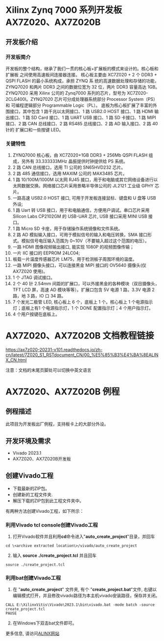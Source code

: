 # Xilinx Zynq 7000 系列开发板AX7Z020、AX7Z020B  
## 开发板介绍
### 开发板简介
开发板的整个结构，继承了我们一贯的核心板+扩展板的模式来设计的。核心板和扩展板
之间使用高速板间连接器连接。
核心板主要由 XC7Z020 + 2 个 DDR3 + QSPI FLASH 的最小系统构成，承担 ZYNQ 系
统的高速数据处理和存储的功能， ZYNQ7020 和两片 DDR3 之间的数据位宽为 32 位，两片
DDR3 容量高达 1GB。ZYNQ7020 采用 Xilinx 公司的 Zynq7000 系列的芯片，型号为
XC7Z020-2CLG400I。ZYNQ7020 芯片可分成处理器系统部分 Processor System（PS）和
可编程逻辑部分 Programmable Logic（PL）。
底板为核心板扩展了丰富的外围接口，其中包含 1 路千兆以太网接口、1 路 USB2.0 HOST
接口、1 路 HDMI 输出接口、1 路 SD Card 接口、1 路 UART USB 接口、1 路 SD 卡接口、1
路 MIPI 接口、2 路 CAN 总线接口、2 路 RS485 总线接口、2 路 AD 输入接口、2 路 40 针的
扩展口和一些按键 LED。
### 关键特性
  1. ZYNQ7000 核心板，由 XC7Z020+1GB DDR3 + 256Mb QSPI FLASH 组成，另外有 33.333333MHz 晶振提供时钟提供给 PS 系统。 
  2. 2 路 CAN 总线接口，选用 TI 公司的 SN65HVD232 芯片。   
  3. 2 路 485 通信接口，选用 MAXIM 公司的 MAX3485 芯片。 
  4. 1 路 10/100M/1000M 以太网 RJ45 接口，用于和电脑或其它网络设备进行以太网数据交换。网络接口芯片采用景略半导体公司的 JL2121 工业级 GPHY 芯片。   
  5. 一路高速 USB2.0 HOST 接口, 可用于开发板连接鼠标、键盘和 U 盘等 USB 外设;   
  6. 1 路 Uart 转 USB 接口，用于和电脑通信，方便用户调试。串口芯片采用 Silicon Labs CP2102GM 的 USB-UAR 芯片, USB 接口采用 MINI USB 接口。 
  7. 1 路 Micro SD 卡座，用于存储操作系统镜像和文件系统。  
  8. 2 路 AD 模拟输入接口，可用于模拟信号的输入和电压转换，SMA 接口形式。模拟信号电压输入范围为 0~10V（不要输入超过这个范围的电压）。 
  9. 一路 HDMI 图像视频输出接口, 能实现 1080P 的视频图像传输； 
  10. 一片 IIC 接口的 EEPROM 24LC04;  
  11. 板载一片温度传感器芯片 LM75，用于检测板子周围环境的温度。
  12. 一路 MIPI 摄像头接口，可以连接黑金 MIPI 接口的 OV5640 摄像头(仅 AX7Z020 使用)。
  13. 1 个 JTAG 调试接口。 
  14. 2 个 40 针 2.54mm 间距的扩展口，可以外接黑金的各种模块（双目摄像头，TFT LCD 屏，高速 AD 模块等等）。扩展口包含 5V 电源 1 路，3.3V 电源 2 路，地 3 路，IO 口 34 路。  
  15. 7 个发光二极管 LED, 核心板上 6 个，底板上 1 个。核心板上 1 个电源指示灯；底板上有1 个电源指示灯，1 个 DONE 配置指示灯；4 个用户指示灯。   
  16. 4 个用户按键在底板上。


# AX7Z020、AX7Z020B 文档教程链接
https://ax7z020-20231-v101.readthedocs.io/zh-cn/latest/7Z020_S1_RSTdocument_CN/00_%E5%85%B3%E4%BA%8EALINX_CN.html

 注意：文档的末尾页脚处可以切换中英文语言

# AX7Z020、AX7Z020B 例程
## 例程描述
此项目为开发板出厂例程，支持板卡上的大部分外设。
## 开发环境及需求
* Vivado 2023.1
* AX7Z020、AX7Z020B开发板
## 创建Vivado工程
* 下载最新的ZIP包。
* 创建新的工程文件夹.
* 解压下载的ZIP包到此工程文件夹中。


有两种方法创建Vivado工程，如下所示：
### 利用Vivado tcl console创建Vivado工程
1. 打开Vivado软件并且利用**cd**命令进入"**auto_create_project**"目录，并回车
```
cd \<archive extracted location\>/vivado/auto_create_project
```
2. 输入 **source ./create_project.tcl** 并且回车
```
source ./create_project.tcl
```

### 利用bat创建Vivado工程
1. 在 "**auto_create_project**" 文件夹, 有个 "**create_project.bat**"文件, 右键以编辑模式打开，并且修改vivado路径为本主机vivado安装路径，保存并关闭。
```
CALL E:\XilinxVitis\Vivado\2023.1\bin\vivado.bat -mode batch -source create_project.tcl
PAUSE
```
2. 在Windows下双击bat文件即可。


更多信息, 请访问[ALINX网站](https://www.alinx.com)